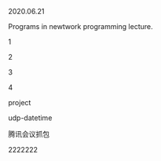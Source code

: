 2020.06.21

Programs in newtwork programming lecture.

1

2

3

4

project

udp-datetime

腾讯会议抓包

2222222